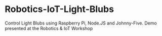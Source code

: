 # Robotics-IoT-Light-Blubs
Control Light Blubs using Raspberry Pi, Node.JS and Johnny-Five. Demo presented at the Robotics &amp; IoT Workshop
